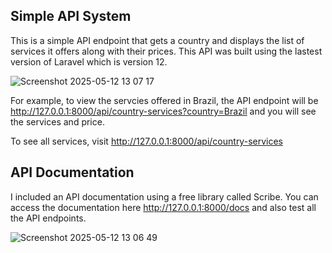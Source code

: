 ## Simple API System
This is a simple API endpoint that gets a country and displays the list of services it offers along with their prices. This API was built using the lastest version of Laravel which is version 12.

![Screenshot 2025-05-12 13 07 17](https://github.com/user-attachments/assets/b5e60aee-4d5d-4763-9691-1dcb1311ac17)

For example, to view the servcies offered in Brazil, the API endpoint will be http://127.0.0.1:8000/api/country-services?country=Brazil and you will see the services and price.

To see all services, visit http://127.0.0.1:8000/api/country-services

## API Documentation

I included an API documentation using a free library called Scribe. You can access the documentation here http://127.0.0.1:8000/docs and also test all the API endpoints.

![Screenshot 2025-05-12 13 06 49](https://github.com/user-attachments/assets/c4987a92-4428-418d-b79a-a73314c61654)

